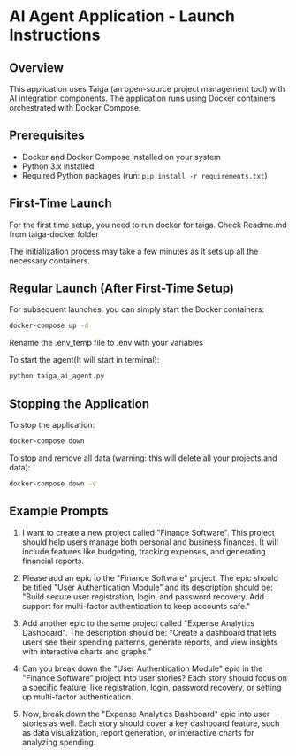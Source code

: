 # AI Agent Application - Launch Instructions

## Overview
This application uses Taiga (an open-source project management tool) with AI integration components. The application runs using Docker containers orchestrated with Docker Compose.

## Prerequisites
- Docker and Docker Compose installed on your system
- Python 3.x installed
- Required Python packages (run: `pip install -r requirements.txt`)

## First-Time Launch

For the first time setup, you need to run docker for taiga. Check Readme.md from taiga-docker folder


The initialization process may take a few minutes as it sets up all the necessary containers.

## Regular Launch (After First-Time Setup)

For subsequent launches, you can simply start the Docker containers:

```bash
docker-compose up -d
```
Rename the .env_temp file to .env with your variables

To start the agent(It will start in terminal):

```bash
python taiga_ai_agent.py
```

## Stopping the Application

To stop the application:

```bash
docker-compose down
```

To stop and remove all data (warning: this will delete all your projects and data):

```bash
docker-compose down -v
```

## Example Prompts

1. I want to create a new project called "Finance Software". This project should help users manage both personal and business finances. It will include features like budgeting, tracking expenses, and generating financial reports.

2. Please add an epic to the "Finance Software" project. The epic should be titled "User Authentication Module" and its description should be: "Build secure user registration, login, and password recovery. Add support for multi-factor authentication to keep accounts safe."

3. Add another epic to the same project called "Expense Analytics Dashboard". The description should be: "Create a dashboard that lets users see their spending patterns, generate reports, and view insights with interactive charts and graphs."

4. Can you break down the "User Authentication Module" epic in the "Finance Software" project into user stories? Each story should focus on a specific feature, like registration, login, password recovery, or setting up multi-factor authentication.

5. Now, break down the "Expense Analytics Dashboard" epic into user stories as well. Each story should cover a key dashboard feature, such as data visualization, report generation, or interactive charts for analyzing spending.
